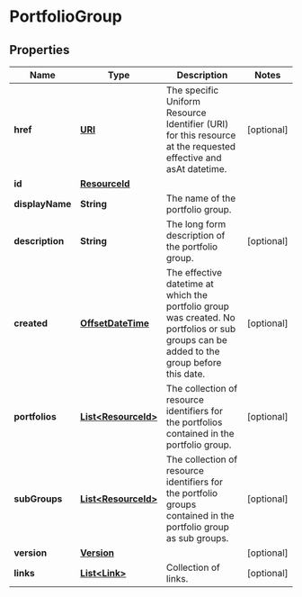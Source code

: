 

# PortfolioGroup

## Properties

Name | Type | Description | Notes
------------ | ------------- | ------------- | -------------
**href** | [**URI**](URI.md) | The specific Uniform Resource Identifier (URI) for this resource at the requested effective and asAt datetime. |  [optional]
**id** | [**ResourceId**](ResourceId.md) |  | 
**displayName** | **String** | The name of the portfolio group. | 
**description** | **String** | The long form description of the portfolio group. |  [optional]
**created** | [**OffsetDateTime**](OffsetDateTime.md) | The effective datetime at which the portfolio group was created. No portfolios or sub groups can be added to the group before this date. |  [optional]
**portfolios** | [**List&lt;ResourceId&gt;**](ResourceId.md) | The collection of resource identifiers for the portfolios contained in the portfolio group. |  [optional]
**subGroups** | [**List&lt;ResourceId&gt;**](ResourceId.md) | The collection of resource identifiers for the portfolio groups contained in the portfolio group as sub groups. |  [optional]
**version** | [**Version**](Version.md) |  |  [optional]
**links** | [**List&lt;Link&gt;**](Link.md) | Collection of links. |  [optional]



